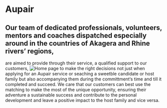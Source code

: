 # Aupair
## Our team of dedicated professionals, volunteers, mentors and coaches dispatched especially around in the countries of Akagera and Rhine rivers’ regions,
are aimed to provide through their service, a qualified support to our customers, 
![Home page](https://github.com/Akagera-Rhein/Aupair/blob/Developer/src/assets/ReadMeScreenShoot/Screenshot_Aupair.jpg)
to make the right decisions not just when applying for an Aupair service or seaching a sweetble candidate or host family but also accompanying them during the committment‘s time  and till  it completed and succeed. We care that our customers can best use the matching to make the most of the unique opportunity, ensuring their adventure a sustainable success and contribute to the  personal development and leave a positive impact to the host family and vice versa.  
